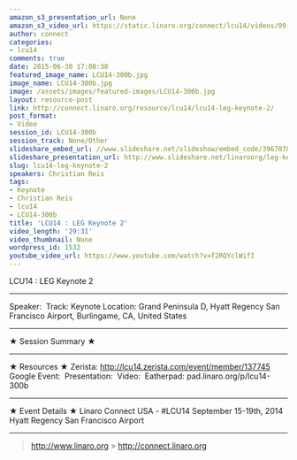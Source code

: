 ```yaml
---
amazon_s3_presentation_url: None
amazon_s3_video_url: https://static.linaro.org/connect/lcu14/videos/09-17-Wednesday/LCU14%20-%20LEG%20Keynote%202.mp4
author: connect
categories:
- lcu14
comments: true
date: 2015-06-30 17:08:38
featured_image_name: LCU14-300b.jpg
image_name: LCU14-300b.jpg
image: /assets/images/featured-images/LCU14-300b.jpg
layout: resource-post
link: http://connect.linaro.org/resource/lcu14/lcu14-leg-keynote-2/
post_format:
- Video
session_id: LCU14-300b
session_track: None/Other
slideshare_embed_url: //www.slideshare.net/slideshow/embed_code/39670706
slideshare_presentation_url: http://www.slideshare.net/linaroorg/leg-keynotekiko-lcu2014mythology-v2
slug: lcu14-leg-keynote-2
speakers: Christian Reis
tags:
- Keynote
- Christian Reis
- lcu14
- LCU14-300b
title: 'LCU14 : LEG Keynote 2'
video_length: '29:31'
video_thumbnail: None
wordpress_id: 1532
youtube_video_url: https://www.youtube.com/watch?v=f2RQYclWifI
---
```


LCU14 : LEG Keynote 2

---

Speaker: 
Track: Keynote
Location: Grand Peninsula D, Hyatt Regency San Francisco Airport, Burlingame, CA, United States

---

★ Session Summary ★

---

★ Resources ★
Zerista: http://lcu14.zerista.com/event/member/137745
Google Event: 
Presentation: 
Video: 
Eatherpad: pad.linaro.org/p/lcu14-300b

---

★ Event Details ★
Linaro Connect USA - #LCU14
September 15-19th, 2014
Hyatt Regency San Francisco Airport

---

> http://www.linaro.org > http://connect.linaro.org